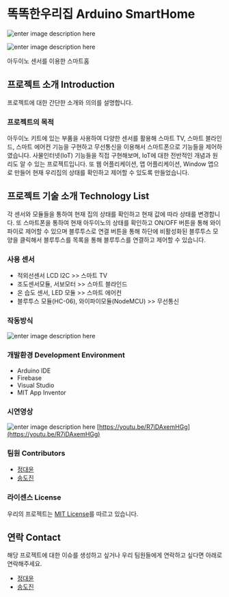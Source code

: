 # 똑똑한우리집 Arduino SmartHome

![enter image description here](https://user-images.githubusercontent.com/38512972/104599174-cab99d80-56ba-11eb-9974-ee38feb24dbe.jpg)

![enter image description here](https://user-images.githubusercontent.com/38512972/104599177-cab99d80-56ba-11eb-9a29-073d7f8a2a13.jpg)

아두이노 센서를 이용한 스마트홈

## 프로젝트 소개 Introduction
프로젝트에 대한 간단한 소개와 의의를 설명합니다.

### 프로젝트의 목적
아두이노 키트에 있는 부품을 사용하여 다양한 센서를 활용해 스마트 TV, 스마트 블라인드, 스마트 에어컨 기능을 구현하고 무선통신을 이용해서
스마트폰으로 기능들을 제어하였습니다. 사물인터넷(IoT) 기능들을 직접 구현해보며, IoT에 대한 전반적인 개념과 원리도 알 수 있는 프로젝트입니다.
또 웹 어플리케이션, 앱 어플리케이션, Window 앱으로 만들어 현재 우리집의 상태를 확인하고 제어할 수 있도록 만들었습니다.


## 프로젝트 기술 소개 Technology List
각 센서와 모듈들을 통하여 현재 집의 상태를 확인하고 현재 값에 따라 상태를 변경합니다. 또 스마트폰을 통하여 현재 아두이노의 상태를 확인하고 ON/OFF 버튼을 통해
와이파이로 제어할 수 있으며 블루투스로 연결 버튼을 통해 하단에 비활성화된  블루투스 모양을 클릭해서 블루투스를 목록을 통해 블루투스를 연결하고 제어할 수 있습니다.


### 사용 센서
- 적외선센서 LCD I2C >> 스마트 TV
- 조도센서모듈, 서보모터 >> 스마트 블라인드
- 온 습도 센서, LED 모듈 >> 스마트 에어컨
- 블루투스 모듈(HC-06), 와이파이모듈(NodeMCU) >> 무선통신

### 작동방식
![enter image description here](https://user-images.githubusercontent.com/38512972/104599169-c9887080-56ba-11eb-8e98-f92f966efb88.PNG)

### 개발환경 Development Environment

- Arduino IDE
- Firebase
- Visual Studio
- MIT App Inventor

### 시연영상
![enter image description here](https://user-images.githubusercontent.com/38512972/104599154-c5f4e980-56ba-11eb-925f-6cb59dc88a88.PNG)
[https://youtu.be/R7iDAxemHGg](https://youtu.be/R7iDAxemHGg)

### 팀원 Contributors
- [정대윤](https://github.com/dome2073 "정대윤")
- [송도진]()

### 라이센스 License
우리의 프로젝트는 [MIT License](https://github.com/dome2073/Springboot-Mybatis-MySQL-YoonShop/blob/master/LICENSE)를 따르고 있습니다.

## 연락 Contact

해당 프로젝트에 대한 이슈를 생성하고 싶거나 우리 팀원들에게 연락하고 싶다면 아래로 연락해주세요.

- [정대윤](https://github.com/dome2073 "정대윤")
- [송도진]()
